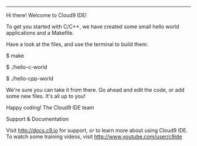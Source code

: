 <!-- &nbsp;,-----.,--.&nbsp;&nbsp;&nbsp;&nbsp;&nbsp;&nbsp;&nbsp;&nbsp;&nbsp;&nbsp;&nbsp;&nbsp;&nbsp;&nbsp;&nbsp;&nbsp;&nbsp;&nbsp;&nbsp;&nbsp;&nbsp;&nbsp;&nbsp;&nbsp;,--.&nbsp;,---.&nbsp;&nbsp;&nbsp;&nbsp;&nbsp;,--.,------.&nbsp;&nbsp;&nbsp;&nbsp;&nbsp;,------.<br>
'&nbsp;&nbsp;&nbsp;.--./|&nbsp;&nbsp;&nbsp;|&nbsp;&nbsp;,---.&nbsp;&nbsp;,--.,--.&nbsp;&nbsp;,-|&nbsp;&nbsp;&nbsp;||&nbsp;&nbsp;o&nbsp;&nbsp;&nbsp;\\&nbsp;&nbsp;&nbsp;|&nbsp;&nbsp;&nbsp;||&nbsp;&nbsp;&nbsp;.-.&nbsp;&nbsp;&nbsp;&nbsp;\\&nbsp;&nbsp;|&nbsp;&nbsp;&nbsp;&nbsp;.---'<br>
|&nbsp;&nbsp;&nbsp;|&nbsp;&nbsp;&nbsp;&nbsp;&nbsp;|&nbsp;&nbsp;&nbsp;||&nbsp;&nbsp;.-.&nbsp;&nbsp;||&nbsp;&nbsp;&nbsp;&nbsp;||&nbsp;&nbsp;&nbsp;|'&nbsp;&nbsp;.-.&nbsp;&nbsp;|&nbsp;&nbsp;\`..'&nbsp;&nbsp;&nbsp;|&nbsp;&nbsp;&nbsp;|&nbsp;&nbsp;&nbsp;||&nbsp;&nbsp;&nbsp;|&nbsp;&nbsp;&nbsp;\\&nbsp;&nbsp;&nbsp;:|&nbsp;&nbsp;&nbsp;\`--,<br>'&nbsp;&nbsp;&nbsp;'--'&nbsp;\|&nbsp;&nbsp;&nbsp;&nbsp;|' '-' ''  ''  '\ `-' | .'  /   |  ||  '--'  /|  `---.<br>
 \`-----\'&nbsp;\`--' \`---'  \`----'  \`---'  \`--'    \`--'\`-------' `------'<br> -->

---

Hi there! Welcome to Cloud9 IDE!

To get you started with C/C++, we have created some small hello world applications and a Makefile.

Have a look at the files, and use the terminal to build them:

$ make

$ ./hello-c-world

$ ./hello-cpp-world

We're sure you can take it from there. Go ahead and edit the code, or add some new files. It's all up to you!

Happy coding! The Cloud9 IDE team

Support & Documentation

Visit http://docs.c9.io for support, or to learn more about using Cloud9 IDE. To watch some training videos, visit http://www.youtube.com/user/c9ide